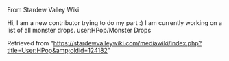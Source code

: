 From Stardew Valley Wiki

Hi, I am a new contributor trying to do my part :) I am currently working on a list of all monster drops. user:HPop/Monster Drops

Retrieved from "https://stardewvalleywiki.com/mediawiki/index.php?title=User:HPop&amp;oldid=124182"